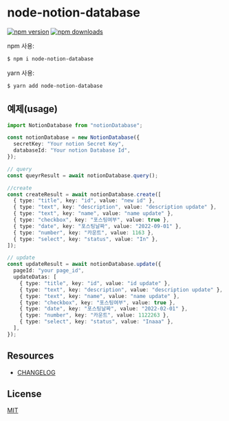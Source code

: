 # node-notion-database

[![npm version](https://img.shields.io/npm/v/node-notion-database.svg?style=flat-square)](https://www.npmjs.org/package/node-notion-database)
[![npm downloads](https://img.shields.io/npm/dm/node-notion-database.svg?style=flat-square)](http://npm-stat.com/charts.html?package=node-notion-database)

npm 사용:

```bash
$ npm i node-notion-database
```

yarn 사용:

```bash
$ yarn add node-notion-database
```

## 예제(usage)

```typescript
import NotionDatabase from "notionDatabase";

const notionDatabase = new NotionDatabase({
  secretKey: "Your notion Secret Key",
  databaseId: "Your notion Database Id",
});

// query
const queyrResult = await notionDatabase.query();

//create
const createResult = await notionDatabase.create([
  { type: "title", key: "id", value: "new id" },
  { type: "text", key: "description", value: "description update" },
  { type: "text", key: "name", value: "name update" },
  { type: "checkbox", key: "포스팅여부", value: true },
  { type: "date", key: "포스팅날짜", value: "2022-09-01" },
  { type: "number", key: "카운트", value: 1163 },
  { type: "select", key: "status", value: "In" },
]);

// update
const updateResult = await notionDatabase.update({
  pageId: "your page_id",
  updateDatas: [
    { type: "title", key: "id", value: "id update" },
    { type: "text", key: "description", value: "description update" },
    { type: "text", key: "name", value: "name update" },
    { type: "checkbox", key: "포스팅여부", value: true },
    { type: "date", key: "포스팅날짜", value: "2022-02-01" },
    { type: "number", key: "카운트", value: 1122263 },
    { type: "select", key: "status", value: "Inaaa" },
  ],
});
```

## Resources

- [CHANGELOG](https://github.com/dryadsoft/node-notion-database/blob/master/CHANGELOG.md)

## License

[MIT](LICENSE)
